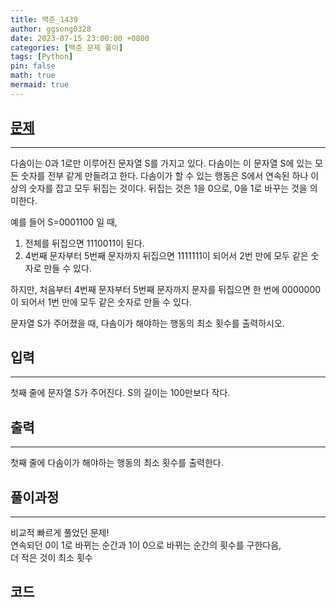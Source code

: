 ```yaml
---
title: 백준_1439
author: ggsong0328
date: 2023-07-15 23:00:00 +0800
categories: [백준 문제 풀이]
tags: [Python]
pin: false
math: true
mermaid: true
---
```


## __[문제](https://www.acmicpc.net/problem/1439)__
***
다솜이는 0과 1로만 이루어진 문자열 S를 가지고 있다. 다솜이는 이 문자열 S에 있는 모든 숫자를 전부 같게 만들려고 한다. 다솜이가 할 수 있는 행동은 S에서 연속된 하나 이상의 숫자를 잡고 모두 뒤집는 것이다. 뒤집는 것은 1을 0으로, 0을 1로 바꾸는 것을 의미한다.

예를 들어 S=0001100 일 때,

  1. 전체를 뒤집으면 1110011이 된다.
  2. 4번째 문자부터 5번째 문자까지 뒤집으면 1111111이 되어서 2번 만에 모두 같은 숫자로 만들 수 있다.

하지만, 처음부터 4번째 문자부터 5번째 문자까지 문자를 뒤집으면 한 번에 0000000이 되어서 1번 만에 모두 같은 숫자로 만들 수 있다.

문자열 S가 주어졌을 때, 다솜이가 해야하는 행동의 최소 횟수를 출력하시오.

## __입력__
***
첫째 줄에 문자열 S가 주어진다. S의 길이는 100만보다 작다.

## __출력__
***
첫째 줄에 다솜이가 해야하는 행동의 최소 횟수를 출력한다.

## __풀이과정__
***
비교적 빠르게 풀었던 문제! <br>
연속되던 0이 1로 바뀌는 순간과 1이 0으로 바뀌는 순간의 횟수를 구한다음,<br>
더 적은 것이 최소 횟수

## __코드__
<script src="https://gist.github.com/ggsong0328/eb69d11c6786f331ad68da7cb10e5afc.js"></script>